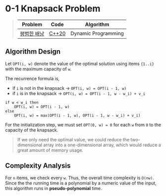 # 0-1 Knapsack Problem

> | Problem                                              |         Code          |      Algorithm      |
> | ---------------------------------------------------- | :-------------------: | :-----------------: |
> | [평범한 배낭](https://www.acmicpc.net/problem/12865) | [C++20](solution.cpp) | Dynamic Programming |

## Algorithm Design

Let `OPT(i, w)` denote the value of the optimal solution using items `{1..i}` with the maximum capacity of `w`.

The recurrence formula is,

- if `i` is not in the knapsack -> `OPT(i, w) = OPT(i - 1, w)`
- if `i` is in the knapsack -> `OPT(i, w) = OPT(i - 1, w - w_i) + v_i`

```text
if w < w_i then
    OPT(i, w) = OPT(i - 1, w)
else
    OPT(i, w) = max(OPT(i - 1, w), OPT(i - 1, w - w_i) + v_i)
```

For the initialization step, we must set `OPT(0, w) = 0` for each `w` from `0` to the capacity of the knapsack.

> If we only need the optimal value, we could reduce the two-dimensional array into a one-dimensional array, which would reduce a great amount of memory usage.

## Complexity Analysis

For `n` items, we check every `w`. Thus, the overall time complexity is `O(nw)`. Since the the running time is a polynomial by a numeric value of the input, this algorithm runs in **pseudo-polynomial** time.
